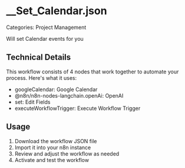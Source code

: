 # __Set_Calendar.json

Categories: Project Management

Will set Calendar events for you

## Technical Details

This workflow consists of 4 nodes that work together to automate your process. Here's what it uses:

- googleCalendar: Google Calendar
- @n8n/n8n-nodes-langchain.openAi: OpenAI
- set: Edit Fields
- executeWorkflowTrigger: Execute Workflow Trigger

## Usage

1. Download the workflow JSON file
2. Import it into your n8n instance
3. Review and adjust the workflow as needed
4. Activate and test the workflow

